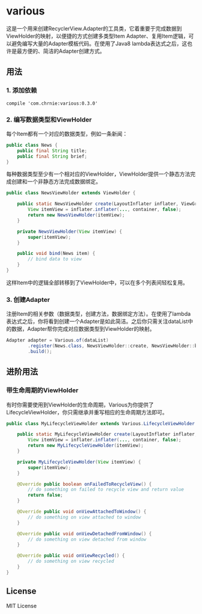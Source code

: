 # various

这是一个用来创建RecyclerView.Adapter的工具类，它着重要于完成数据到ViewHolder的映射，以便捷的方式创建多类型Item Adapter、复用Item逻辑，可以避免编写大量的Adapter模板代码。在使用了Java8 lambda表达式之后，这也许是最方便的、简洁的Adapter创建方式。

## 用法
### 1. 添加依赖
```
compile 'com.chrnie:various:0.3.0'
```

### 2. 编写数据类型和ViewHolder
每个Item都有一个对应的数据类型，例如一条新闻：
``` java
public class News {
    public final String title;
    public final String brief;
}
```
每种数据类型至少有一个相对应的ViewHolder，ViewHolder提供一个静态方法完成创建和一个非静态方法完成数据绑定。
``` java
public class NewsViewHolder extends ViewHolder {

    public static NewsViewHolder create(LayoutInflater inflater, ViewGroup container) {
        View itemView = inflater.inflater(..., container, false);
        return new NewsViewHolder(itemView);
    }

    private NewsViewHolder(View itemView) {
        super(itemView);
    }

    public void bind(News item) {
        // bind data to view
    }
}
```
这样Item中的逻辑全部转移到了ViewHolder中，可以在多个列表间轻松复用。

### 3. 创建Adapter
注册Item的相关参数（数据类型，创建方法，数据绑定方法）。在使用了lambda表达式之后，你将看到创建一个Adapter是如此简洁。之后你只需关注dataList中的数据，Adapter帮你完成对应数据类型到ViewHolder的映射。
``` java
Adapter adapter = Various.of(dataList)
        .register(News.class, NewsViewHolder::create, NewsViewHolder::bind)
        .build();
```

## 进阶用法
### 带生命周期的ViewHolder
有时你需要使用到ViewHolder的生命周期，Various为你提供了LifecycleViewHolder，你只需继承并重写相应的生命周期方法即可。
``` java
public class MyLifecycleViewHolder extends Various.LifecycleViewHolder {

    public static MyLifecycleViewHolder create(LayoutInflater inflater, ViewGroup container) {
        View itemView = inflater.inflater(..., container, false);
        return new MyLifecycleViewHolder(itemView);
    }

    private MyLifecycleViewHolder(View itemView) {
        super(itemView);
    }

    @Override public boolean onFailedToRecycleView() {
        // do something on failed to recycle view and return value
        return false;
    }

    @Override public void onViewAttachedToWindow() {
        // do something on view attached to window
    }

    @Override public void onViewDetachedFromWindow() {
        // do something on view detached from window
    }

    @Override public void onViewRecycled() {
        // do something on view recycled
    }
}
```

## License
MIT License